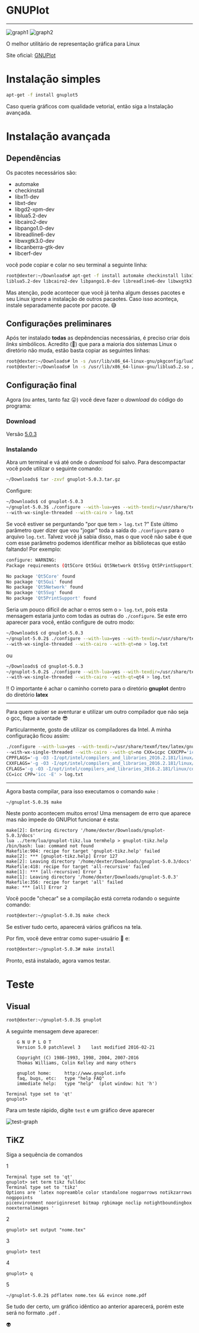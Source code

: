 # GNUPlot

***

![graph1](http://www.gnuplot.info/figs/front2.png) ![graph2](http://www.gnuplot.info/figs/gaussians.png)

O melhor utilitário de representação gráfica para Linux

Site oficial: [GNUPlot](http://www.gnuplot.info/)

# Instalação simples

```sh
apt-get -f install gnuplot5
```

Caso queria gráficos com qualidade vetorial, então siga a Instalação avançada.

# Instalação avançada

## Dependências

Os pacotes necessários são:

+ automake
+ checkinstall
+ libx11-dev
+ libxt-dev
+ libgd2-xpm-dev
+ liblua5.2-dev
+ libcairo2-dev
+ libpango1.0-dev
+ libreadline6-dev
+ libwxgtk3.0-dev
+ libcanberra-gtk-dev
+ libcerf-dev

você pode copiar e colar no seu terminal a seguinte linha:

```sh
root@dexter:~/Downloads# apt-get -f install automake checkinstall libx11-dev libxt-dev libgd2-xpm-dev \
liblua5.2-dev libcairo2-dev libpango1.0-dev libreadline6-dev libwxgtk3.0-dev libcanberra-gtk-dev libcerf-dev
```
Mas atenção, pode acontecer que você já tenha algum desses pacotes e seu Linux ignore a instalação de outros pacaotes. Caso isso aconteça, instale separadamente pacote por pacote. :sweat_smile:

## Configurações preliminares

Após ter instalado **todas** as depêndencias necessárias, é preciso criar dois *links* simbólicos. Acredito (:thought_balloon:) que para a maioria dos sistemas Linux o diretório não muda, estão basta copiar as seguintes linhas:

```sh
root@dexter:~/Downloads# ln -s /usr/lib/x86_64-linux-gnu/pkgconfig/lua5.2.pc /usr/lib/pkgconfig/lua.pc
root@dexter:~/Downloads# ln -s /usr/lib/x86_64-linux-gnu/liblua5.2.so /usr/lib/liblua.so
```
## Configuração final

Agora (ou antes, tanto faz  :stuck_out_tongue:) você deve fazer o *download* do código do programa:

### Download

Versão [5.0.3](http://sourceforge.net/projects/gnuplot/files/)

### Instalando

Abra um terminal e vá até onde o *download* foi salvo. Para descompactar você pode utilizar o seguinte comando:

```sh
~/Downloads$ tar -zxvf gnuplot-5.0.3.tar.gz
```

Configure:

```sh
~/Downloads$ cd gnuplot-5.0.3
~/gnuplot-5.0.3$ ./configure --with-lua=yes --with-texdir=/usr/share/texmf/tex/latex/gnuplot \
--with-wx-single-threaded --with-cairo > log.txt
```
Se você estiver se perguntando "por que tem `> log.txt` ?" Este último parâmetro quer dizer que vou "jogar" toda a saída do `./configure` para o arquivo `log.txt`. Talvez você já sabia disso, mas o que você não sabe é que com esse parâmetro podemos identificar melhor as bibliotecas que estão faltando! Por exemplo:

```sh
configure: WARNING:
Package requirements (Qt5Core Qt5Gui Qt5Network Qt5Svg Qt5PrintSupport) were not met:

No package 'Qt5Core' found
No package 'Qt5Gui' found
No package 'Qt5Network' found
No package 'Qt5Svg' found
No package 'Qt5PrintSupport' found
```

Seria um pouco difícil de achar o erros sem o `> log.txt`, pois esta mensagem
estaria junto com todas as outras do `./configure`. Se este erro aparecer para
você, então configure de outro modo:

```sh
~/Downloads$ cd gnuplot-5.0.3
~/gnuplot-5.0.2$ ./configure --with-lua=yes --with-texdir=/usr/share/texmf/tex/latex/gnuplot \
--with-wx-single-threaded --with-cairo --with-qt=no > log.txt
```

ou

```sh
~/Downloads$ cd gnuplot-5.0.3
~/gnuplot-5.0.2$ ./configure --with-lua=yes --with-texdir=/usr/share/texmf/tex/latex/gnuplot \
--with-wx-single-threaded --with-cairo --with-qt=qt4 > log.txt
```

 :bangbang: O importante é achar o caminho correto para o diretório **gnuplot**
dentro do diretório **latex**

***

Para quem quiser se aventurar e utilizar um outro compilador que não seja o gcc,
fique a vontade :sunglasses:

Particularmente, gosto de utilizar os compiladores da Intel. A minha configuração
ficou assim:

```sh
./configure --with-lua=yes --with-texdir=/usr/share/texmf/tex/latex/gnuplot \
--with-wx-single-threaded --with-cairo --with-qt=no CXX=icpc CXXCPP='icpc -E' \
CPPFLAGS='-g -O3 -I/opt/intel/compilers_and_libraries_2016.2.181/linux/compiler/include/intel64 -I/opt/intel/compilers_and_libraries_2016.2.181/linux/compiler/include/' \
CXXFLAGS='-g -O3 -I/opt/intel/compilers_and_libraries_2016.2.181/linux/compiler/include/intel64 -I/opt/intel/compilers_and_libraries_2016.2.181/linux/compiler/include/' \
CFLAGS='-g -O3 -I/opt/intel/compilers_and_libraries_2016.2.181/linux/compiler/include/intel64 -I/opt/intel/compilers_and_libraries_2016.2.181/linux/compiler/include/' \
CC=icc CPP='icc -E' > log.txt
```

***

Agora basta compilar, para isso executamos o comando `make` :

```sh
~/gnuplot-5.0.3$ make
```

Neste ponto acontecem muitos erros! Uma mensagem de erro que aparece mas não
impede do GNUPlot funcionar é esta:

```
make[2]: Entering directory '/home/dexter/Downloads/gnuplot-5.0.3/docs'
lua ../term/lua/gnuplot-tikz.lua termhelp > gnuplot-tikz.help
/bin/bash: lua: command not found
Makefile:904: recipe for target 'gnuplot-tikz.help' failed
make[2]: *** [gnuplot-tikz.help] Error 127
make[2]: Leaving directory '/home/dexter/Downloads/gnuplot-5.0.3/docs'
Makefile:418: recipe for target 'all-recursive' failed
make[1]: *** [all-recursive] Error 1
make[1]: Leaving directory '/home/dexter/Downloads/gnuplot-5.0.3'
Makefile:356: recipe for target 'all' failed
make: *** [all] Error 2
```

Você pocde "checar" se a compilação está correta rodando o seguinte comando:

```sh
root@dexter:~/gnuplot-5.0.3$ make check
```

Se estiver tudo certo, aparecerá vários gráficos na tela.

Por fim, você deve entrar como super-usuário :smoking: e:

```sh
root@dexter:~/gnuplot-5.0.3# make install
```

Pronto, está instalado, agora vamos testar.

# Teste

## Visual

```sh
root@dexter:~/gnuplot-5.0.3$ gnuplot
```

A seguinte mensagem deve aparecer:

```
	G N U P L O T
	Version 5.0 patchlevel 3    last modified 2016-02-21 

	Copyright (C) 1986-1993, 1998, 2004, 2007-2016
	Thomas Williams, Colin Kelley and many others

	gnuplot home:     http://www.gnuplot.info
	faq, bugs, etc:   type "help FAQ"
	immediate help:   type "help"  (plot window: hit 'h')

Terminal type set to 'qt'
gnuplot>
```

Para um teste rápido, digite `test` e um gráfico deve aparecer

![test-graph](https://github.com/RafaelDexter/GNUPlot/blob/master/img/test.png)

## TiKZ

Siga a sequência de comandos

1

```
Terminal type set to 'qt'
gnuplot> set term tikz fulldoc
Terminal type set to 'tikz'
Options are 'latex nopreamble color standalone nogparrows notikzarrows nogppoints
picenvironment nooriginreset bitmap rgbimage noclip notightboundingbox noexternalimages '
```

2

```
gnuplot> set output "nome.tex"
```

3

```
gnuplot> test
```

4

```
gnuplot> q
```

5

```
~/gnuplot-5.0.2$ pdflatex nome.tex && evince nome.pdf
```

Se tudo der certo, um gráfico idêntico ao anterior aparecerá, porém este será
no formato `.pdf` .

:alien:
